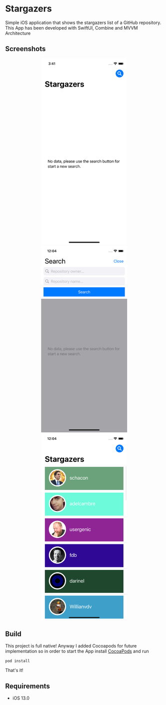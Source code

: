 # Stargazers
Simple iOS application that shows the stargazers list of a GitHub repository. This App has been developed with SwiftUI, Combine and MVVM Architecture

## Screenshots
<p align="center">
<img src="./screenshots/screen_1.png" width="275">
<img src="./screenshots/screen_2.png" width="275">
<img src="./screenshots/screen_3.png" width="275">
</p>

## Build

This project is full native!
Anyway I added Cocoapods for future implementation so in order to start the App install [CocoaPods](http://cocoapods.org/) and run

```
pod install
```

That's it!

## Requirements

- iOS 13.0
